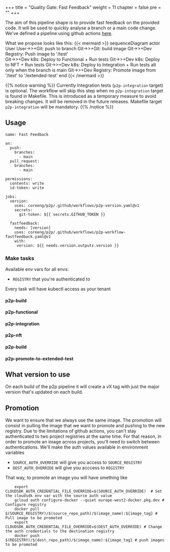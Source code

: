 +++
title = "Quality Gate: Fast Feedback"
weight = 11
chapter = false
pre = ""
+++


The aim of this pipeline shape is to provide fast feedback on the provided code. It will be used to quickly analyse a branch or a main code change.
We've defined a pipeline using github actions [here](https://github.com/coreeng/p2p).

What we propose looks like this:
{{< mermaid >}}
sequenceDiagram
actor User
User->>+Git: push to branch
Git->>+Git: build image
Git->>+Dev Registry: Push image to '/test'    
Git->>+Dev k8s: Deploy to Functional + Run tests
Git->>+Dev k8s: Deploy to NFT + Run tests
Git->>+Dev k8s: Deploy to Integration + Run tests
alt only when the branch is main
Git->>+Dev Registry: Promote image from '/test' to '/extended-test'
end
{{< /mermaid >}}

{{% notice warning %}}
Currently Integration tests (`p2p-integration` target) is optional. The workflow will skip this step when no `p2p-integration` target is found in Makefile. 
This is introduced as a temporary measure to avoid breaking changes. It will be removed in the future releases. Makefile target `p2p-integration` will be mandatory.
{{% /notice %}}

## Usage
```
name: Fast Feedback

on:
  push:
    branches:
      - main
  pull_request:
    branches:
      - main

permissions:
  contents: write
  id-token: write

jobs:
  version:
    uses: coreeng/p2p/.github/workflows/p2p-version.yaml@v1
    secrets:
      git-token: ${{ secrets.GITHUB_TOKEN }} 

  fastfeedback:
    needs: [version]
    uses: coreeng/p2p/.github/workflows/p2p-workflow-fastfeedback.yaml@v1
    with:
     version: ${{ needs.version.outputs.version }}
```

### Make tasks

Available env vars for all envs:

* `REGISTRY` that you're authenticated to

Every task will have kubectl access as your tenant

#### p2p-build
#### p2p-functional
#### p2p-integration
#### p2p-nft
#### p2p-build
#### p2p-promote-to-extended-test


## What version to use
On each build of the p2p pipeline it will create a vX tag with just the major version that's updated on each build.

## Promotion
We want to ensure that we always use the same image. The promotion will consist in pulling the image that we want to promote and pushing to the new registry. 
Due to the limitations of github actions, you can't stay authenticated to two project registries at the same time. For that reason, in order to promote an image across projects, you'll need to switch between authentications.
We'll make the auth values available in environment variables
* `SOURCE_AUTH_OVERRIDE` will give you access to `SOURCE_REGISTRY`
* `DEST_AUTH_OVERRIDE` will give you acccess to `REGISTRY`

That way, to promote an image you will have smething like
```
    export CLOUDSDK_AUTH_CREDENTIAL_FILE_OVERRIDE=$(SOURCE_AUTH_OVERRIDE)  # Set the cloudsdk env var with the source auth value
	gcloud auth configure-docker --quiet europe-west2-docker.pkg.dev # Configure registry
	docker pull $(SOURCE_REGISTRY)/$(source_repo_path)/$(image_name):${image_tag} # Pull image to be promoted
	export CLOUDSDK_AUTH_CREDENTIAL_FILE_OVERRIDE=$(DEST_AUTH_OVERRIDE) # Change the auth credentials to the destination registry
	docker push $(REGISTRY)/$(dest_repo_path)/$(image_name):${image_tag} # push images to be promoted
```
